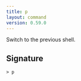 ```yaml
---
title: p
layout: command
version: 0.59.0
---
```


Switch to the previous shell.

## Signature

```> p ```

